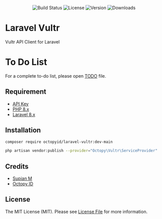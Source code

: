<p align="center">
    <img src="https://img.shields.io/circleci/project/OctopyID/LaravelVultrClient/master.svg?style=for-the-badge" alt="Build Status">
    <img src="https://img.shields.io/github/license/OctopyID/LaravelVultrClient.svg?style=for-the-badge" alt="License">
    <img src="https://img.shields.io/packagist/v/octopyid/laravel-vultr.svg?style=for-the-badge" alt="Version">
    <img src="https://img.shields.io/packagist/dt/octopyid/laravel-vultr.svg?style=for-the-badge" alt="Downloads">
</p>

# Laravel Vultr

Vultr API Client for Laravel

# To Do List

For a complete to-do list, please open [TODO](TODO.md) file.

## Requirement

- [API Key](https://my.vultr.com/settings/#settingsapi.)
- [PHP 8.x](https://www.php.net/downloads)
- [Laravel 8.x](https://laravel.com/docs/8.x)

## Installation

```bash
composer require octopyid/laravel-vultr:dev-main

php artisan vendor:publish --provider="Octopy\Vultr\ServiceProvider"
```

## Credits

- [Supian M](https://github.com/SupianIDz)
- [Octopy ID](https://github.com/OctopyID)

## License

The MIT License (MIT). Please see [License File](LICENSE) for more information.
